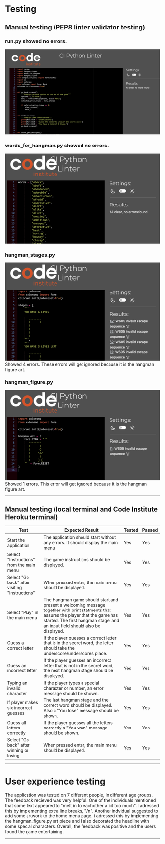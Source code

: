 # Testing
## Manual testing (PEP8 linter validator testing)

### run.py showed no errors.
![python validator](documentation/images/testing/runpy-image.png)

### words_for_hangman.py showed no errors.
![python validator](documentation/images/testing/words-for-hangman-image.png)

### hangman_stages.py
![python validator](documentation/images/testing/hangman-stages-image.png)
Showed 4 errors. These errors will get ignored because it is the hangman figure art.

### hangman_figure.py
![python validator](documentation/images/testing/hangman-figure-image.png)
Showed 1 errors. This error will get ignored because it is the hangman figure art.

---

## Manual testing (local terminal and Code Institute Heroku terminal)

| Test | Expected Result | Tested | Passed |
| --- | --- | --- | --- |
| Start the application | The application should start without any errors.  It should display the main menu | Yes | Yes |
| Select "Instructions" from the main menu | The game instructions should be displayed. | Yes | Yes |
| Select "Go back" after visiting "Instructions" | When pressed enter, the main menu should be displayed. | Yes | Yes |
| Select "Play" in the main menu | The Hangman game should start and present a welcoming message together with print statments that assures the player that the game has started. The first hangman stage, and an input field should also be displayed.| Yes | Yes |
| Guess a correct letter | If the player guesses a correct letter that is in the secret word, the letter should take the underscore/underscores place. | Yes | Yes |
| Guess an incorrect letter | If the player guesses an incorrect letter that is not in the secret word, the next hangman stage should be displayed. | Yes | Yes |
| Typing an invalid character | If the player types a special character or number, an error message should be shown. | Yes | Yes |
| If player makes six incorrect guesses | The last hangman stage and the correct word should be displayed. Also a "You lose" message should be shown. | Yes | Yes |
| Guess all letters correctly | If the player guesses all the letters correctly a "You won" message should be shown. | Yes | Yes |
| Select "Go back" after winning or losing | When pressed enter, the main menu should be displayed. | Yes | Yes |

___

# User experience testing
The application was tested on 7 different people, in different age groups. The feedback recieved was very helpful. One of the individuals mentioned that some text appeared to "melt in to eachother a bit too much". I adressed this by implementing extra line breaks, "/n". Another indvidual suggested to add some artwork to the home menu page. I adressed this by implementing the hangman_figure.py art piece and I also decorated the headline with some special characters. Overall, the feedback was positive and the users found the game entertaining.

---